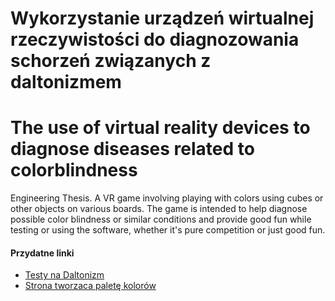 # Wykorzystanie urządzeń wirtualnej rzeczywistości do diagnozowania schorzeń związanych z daltonizmem


# The use of virtual reality devices to diagnose diseases related to colorblindness
Engineering Thesis. A VR game involving playing with colors using cubes or other objects on various boards. The game is intended to help diagnose possible color blindness or similar conditions and provide good fun while testing or using the software, whether it's pure competition or just good fun.

#### Przydatne linki

- [Testy na Daltonizm](https://www.pl.colorlitelens.com/test-na-daltonizm.html)
- [Strona tworzaca paletę kolorów](https://coolors.co/5c0029-61304b-857c8d-94bfbe-acf7c1)

